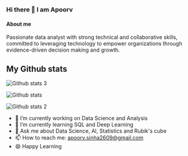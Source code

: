 ### Hi there 👋 I am Apoorv 

#### About me
Passionate data analyst with strong technical and collaborative skills, committed to leveraging technology to empower organizations through evidence-driven decision making and growth.

## My Github stats

![Github stats 3](https://github-readme-stats.vercel.app/api?username=apzee269)

![Github stats](https://github-readme-streak-stats.herokuapp.com/?user=apzee269)

![Github stats 2](https://github-readme-stats.vercel.app/api/top-langs/?username=apzee269)

- 🔭 I’m currently working on Data Science and Analysis
- 🌱 I’m currently learning SQL and Deep Learning
- 💬 Ask me about Data Science, AI, Statistics and Rubik's cube
- 📫 How to reach me: apoorv.sinha2609@gmail.com
- :smile: Happy Learning

<!--
**apzee269/apzee269** is a ✨ _special_ ✨ repository because its `README.md` (this file) appears on your GitHub profile.

Here are some ideas to get you started:

- 🔭 I’m currently working on ...
- 🌱 I’m currently learning ...
- 👯 I’m looking to collaborate on ...
- 🤔 I’m looking for help with ...
- 💬 Ask me about ...
- 📫 How to reach me: ...
- 😄 Pronouns: ...
- ⚡ Fun fact: ...
-->
